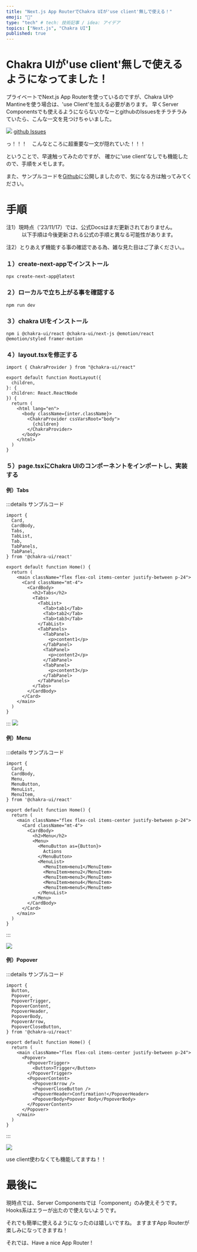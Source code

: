 ```yaml
---
title: "Next.js App RouterでChakra UIが'use client'無しで使える！"
emoji: "💨"
type: "tech" # tech: 技術記事 / idea: アイデア
topics: ["Next.js", "Chakra UI"]
published: true
---
```


# Chakra UIが'use client'無しで使えるようになってました！

プライベートでNext.js App Routerを使っているのですが、Chakra UIやMantineを使う場合は、'use Client'を加える必要があります。
早くServer Componentsでも使えるようにならないかなーとgithubのIssuesをチラチラみていたら、こんな一文を見つけちゃいました。

![](/images/8e8d76d5611f7e/1.png)
[github Issues](https://github.com/chakra-ui/chakra-ui/issues/7649#issuecomment-1769503921)

っ！！！　こんなところに超重要な一文が隠れていた！！！

ということで、早速触ってみたのですが、
確かに'use client'なしでも機能したので、手順をメモします。

また、サンプルコードを[Github](https://github.com/kohei-frontend/example-nextjs-chakraui)に公開しましたので、気になる方は触ってみてください。


# 手順
注1）現時点（'23/11/17）では、公式Docsはまだ更新されておりません。
　　　以下手順は今後更新される公式の手順と異なる可能性があります。

注2）とりあえず機能する事の確認である為、雑な見た目はご了承ください。。

### １）create-next-appでインストール
```
npx create-next-app@latest
```

### ２）ローカルで立ち上がる事を確認する
```
npm run dev
```

### ３）chakra UIをインストール

```
npm i @chakra-ui/react @chakra-ui/next-js @emotion/react @emotion/styled framer-motion
```

### ４）layout.tsxを修正する

```tsx: layout.tsx
import { ChakraProvider } from "@chakra-ui/react"

export default function RootLayout({
  children,
}: {
  children: React.ReactNode
}) {
  return (
    <html lang="en">
      <body className={inter.className}>
        <ChakraProvider cssVarsRoot="body">
          {children}
        </ChakraProvider>
      </body>
    </html>
  )
}
```
### ５）page.tsxにChakra UIのコンポーネントをインポートし、実装する

#### 例）Tabs

:::details サンプルコード

```tsx: page.tsx
import {
  Card,
  CardBody,
  Tabs,
  TabList,
  Tab,
  TabPanels,
  TabPanel,
} from '@chakra-ui/react'

export default function Home() {
  return (
    <main className="flex flex-col items-center justify-between p-24">
      <Card className="mt-4">
        <CardBody>
          <h2>Tabs</h2>
          <Tabs>
            <TabList>
              <Tab>tab1</Tab>
              <Tab>tab2</Tab>
              <Tab>tab3</Tab>
            </TabList>
            <TabPanels>
              <TabPanel>
                <p>content1</p>
              </TabPanel>
              <TabPanel>
                <p>content2</p>
              </TabPanel>
              <TabPanel>
                <p>content3</p>
              </TabPanel>
            </TabPanels>
          </Tabs>
        </CardBody>
      </Card>
    </main>
  )
}
```

:::
![](/images/8e8d76d5611f7e/3.png)

#### 例）Menu

:::details サンプルコード

```tsx: page.tsx
import {
  Card,
  CardBody,
  Menu,
  MenuButton,
  MenuList,
  MenuItem,
} from '@chakra-ui/react'

export default function Home() {
  return (
    <main className="flex flex-col items-center justify-between p-24">
      <Card className="mt-4">
        <CardBody>
          <h2>Menu</h2>
          <Menu>
            <MenuButton as={Button}>
              Actions
            </MenuButton>
            <MenuList>
              <MenuItem>menu1</MenuItem>
              <MenuItem>menu2</MenuItem>
              <MenuItem>menu3</MenuItem>
              <MenuItem>menu4</MenuItem>
              <MenuItem>menu5</MenuItem>
            </MenuList>
          </Menu>
        </CardBody>
      </Card>
    </main>
  )
}
```

:::

![](/images/8e8d76d5611f7e/4.png)

#### 例）Popover

:::details サンプルコード

```tsx: page.tsx
import {
  Button, 
  Popover,
  PopoverTrigger,
  PopoverContent,
  PopoverHeader,
  PopoverBody,
  PopoverArrow,
  PopoverCloseButton,
} from '@chakra-ui/react'

export default function Home() {
  return (
    <main className="flex flex-col items-center justify-between p-24">
      <Popover>
        <PopoverTrigger>
          <Button>Trigger</Button>
        </PopoverTrigger>
        <PopoverContent>
          <PopoverArrow />
          <PopoverCloseButton />
          <PopoverHeader>Confirmation!</PopoverHeader>
          <PopoverBody>Popover Body</PopoverBody>
        </PopoverContent>
      </Popover>
    </main>
  )
}
```

:::

![](/images/8e8d76d5611f7e/2.png)

use client使わなくても機能してますね！！

# 最後に
現時点では、Server Componentsでは「component」のみ使えそうです。
Hooks系はエラーが出たので使えないようです。

それでも簡単に使えるようになったのは嬉しいですね。
ますますApp Routerが楽しみになってきますね！

それでは、Have a nice App Router !